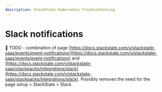 ```yaml
---
description: StackState Kubernetes Troubleshooting
---
```


# Slack notifications

🚧 TODO - combination of page [https://docs.stackstate.com/v/stackstate-saas/events/event-notifications](https://docs.stackstate.com/v/stackstate-saas/events/event-notifications) and [https://docs.stackstate.com/v/stackstate-saas/stackpacks/integrations/slack](https://docs.stackstate.com/v/stackstate-saas/stackpacks/integrations/slack). Possibly removes the need for the page setup > StackState > Slack